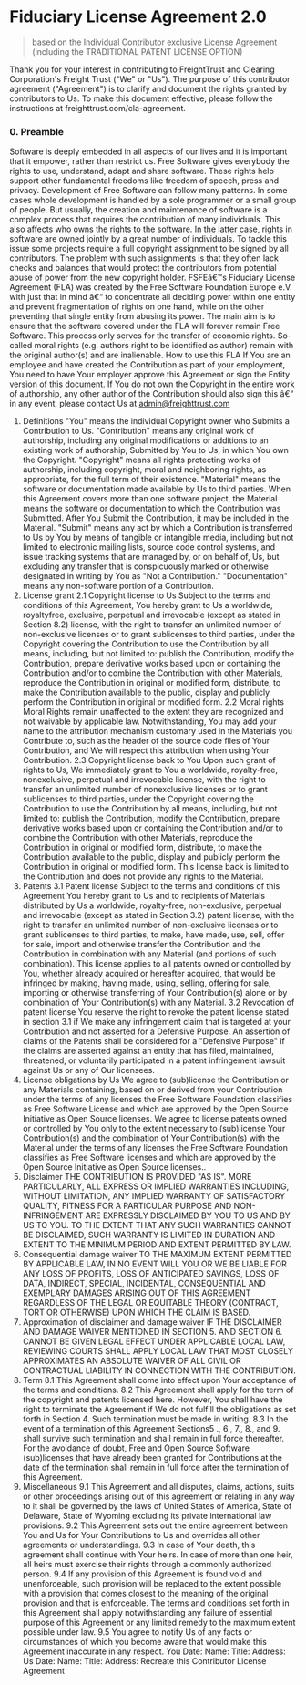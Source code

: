 # Fiduciary License Agreement 2.0
>based on the Individual Contributor exclusive License Agreement (including the TRADITIONAL PATENT LICENSE OPTION)

Thank you for your interest in contributing to FreightTrust and Clearing Corporation's Freight Trust
("We" or "Us").
The purpose of this contributor agreement ("Agreement") is to clarify and document the rights granted
by contributors to Us. To make this document effective, please follow the instructions at
freighttrust.com/cla-agreement.
### 0. Preamble
Software is deeply embedded in all aspects of our lives and it is important that it empower, rather than
restrict us. Free Software gives everybody the rights to use, understand, adapt and share software.
These rights help support other fundamental freedoms like freedom of speech, press and privacy.
Development of Free Software can follow many patterns. In some cases whole development is
handled by a sole programmer or a small group of people. But usually, the creation and maintenance
of software is a complex process that requires the contribution of many individuals. This also affects
who owns the rights to the software. In the latter case, rights in software are owned jointly by a great
number of individuals.
To tackle this issue some projects require a full copyright assignment to be signed by all contributors.
The problem with such assignments is that they often lack checks and balances that would protect the
contributors from potential abuse of power from the new copyright holder.
FSFEâ€™s Fiduciary License Agreement (FLA) was created by the Free Software Foundation
Europe e.V. with just that in mind â€“ to concentrate all deciding power within one entity and prevent
fragmentation of rights on one hand, while on the other preventing that single entity from abusing its
power. The main aim is to ensure that the software covered under the FLA will forever remain Free
Software.
This process only serves for the transfer of economic rights. So-called moral rights (e.g. authors right
to be identified as author) remain with the original author(s) and are inalienable.
How to use this FLA
If You are an employee and have created the Contribution as part of your employment, You need to
have Your employer approve this Agreement or sign the Entity version of this document. If You do not
own the Copyright in the entire work of authorship, any other author of the Contribution should also
sign this â€“ in any event, please contact Us at admin@freighttrust.com
1. Definitions
"You" means the individual Copyright owner who Submits a Contribution to Us.
"Contribution" means any original work of authorship, including any original modifications or
additions to an existing work of authorship, Submitted by You to Us, in which You own the Copyright.
"Copyright" means all rights protecting works of authorship, including copyright, moral and
neighboring rights, as appropriate, for the full term of their existence.
"Material" means the software or documentation made available by Us to third parties. When this
Agreement covers more than one software project, the Material means the software or documentation
to which the Contribution was Submitted. After You Submit the Contribution, it may be included in the
Material.
"Submit" means any act by which a Contribution is transferred to Us by You by means of tangible or
intangible media, including but not limited to electronic mailing lists, source code control systems, and
issue tracking systems that are managed by, or on behalf of, Us, but excluding any transfer that is
conspicuously marked or otherwise designated in writing by You as "Not a Contribution."
"Documentation" means any non-software portion of a Contribution.
2. License grant
2.1 Copyright license to Us
Subject to the terms and conditions of this Agreement, You hereby grant to Us a worldwide, royaltyfree,
exclusive, perpetual and irrevocable (except as stated in Section 8.2) license, with the right to
transfer an unlimited number of non-exclusive licenses or to grant sublicenses to third parties, under
the Copyright covering the Contribution to use the Contribution by all means, including, but not limited
to:
publish the Contribution,
modify the Contribution,
prepare derivative works based upon or containing the Contribution and/or to combine the
Contribution with other Materials,
reproduce the Contribution in original or modified form,
distribute, to make the Contribution available to the public, display and publicly perform the
Contribution in original or modified form.
2.2 Moral rights
Moral Rights remain unaffected to the extent they are recognized and not waivable by applicable law.
Notwithstanding, You may add your name to the attribution mechanism customary used in the
Materials you Contribute to, such as the header of the source code files of Your Contribution, and We
will respect this attribution when using Your Contribution.
2.3 Copyright license back to You
Upon such grant of rights to Us, We immediately grant to You a worldwide, royalty-free, nonexclusive,
perpetual and irrevocable license, with the right to transfer an unlimited number of nonexclusive
licenses or to grant sublicenses to third parties, under the Copyright covering the
Contribution to use the Contribution by all means, including, but not limited to:
publish the Contribution,
modify the Contribution,
prepare derivative works based upon or containing the Contribution and/or to combine the
Contribution with other Materials,
reproduce the Contribution in original or modified form,
distribute, to make the Contribution available to the public, display and publicly perform the
Contribution in original or modified form.
This license back is limited to the Contribution and does not provide any rights to the Material.
3. Patents
3.1 Patent license
Subject to the terms and conditions of this Agreement You hereby grant to Us and to recipients of
Materials distributed by Us a worldwide, royalty-free, non-exclusive, perpetual and irrevocable (except
as stated in Section 3.2) patent license, with the right to transfer an unlimited number of non-exclusive
licenses or to grant sublicenses to third parties, to make, have made, use, sell, offer for sale, import
and otherwise transfer the Contribution and the Contribution in combination with any Material (and
portions of such combination). This license applies to all patents owned or controlled by You, whether
already acquired or hereafter acquired, that would be infringed by making, having made, using,
selling, offering for sale, importing or otherwise transferring of Your Contribution(s) alone or by
combination of Your Contribution(s) with any Material.
3.2 Revocation of patent license
You reserve the right to revoke the patent license stated in section 3.1 if We make any infringement
claim that is targeted at your Contribution and not asserted for a Defensive Purpose. An assertion of
claims of the Patents shall be considered for a "Defensive Purpose" if the claims are asserted against
an entity that has filed, maintained, threatened, or voluntarily participated in a patent infringement
lawsuit against Us or any of Our licensees.
4. License obligations by Us
We agree to (sub)license the Contribution or any Materials containing, based on or derived from your
Contribution under the terms of any licenses the Free Software Foundation classifies as Free
Software License and which are approved by the Open Source Initiative as Open Source licenses.
We agree to license patents owned or controlled by You only to the extent necessary to (sub)license
Your Contribution(s) and the combination of Your Contribution(s) with the Material under the terms of
any licenses the Free Software Foundation classifies as Free Software licenses and which are
approved by the Open Source Initiative as Open Source licenses..
5. Disclaimer
THE CONTRIBUTION IS PROVIDED "AS IS". MORE PARTICULARLY, ALL EXPRESS OR IMPLIED
WARRANTIES INCLUDING, WITHOUT LIMITATION, ANY IMPLIED WARRANTY OF
SATISFACTORY QUALITY, FITNESS FOR A PARTICULAR PURPOSE AND NON-INFRINGEMENT
ARE EXPRESSLY DISCLAIMED BY YOU TO US AND BY US TO YOU. TO THE EXTENT THAT
ANY SUCH WARRANTIES CANNOT BE DISCLAIMED, SUCH WARRANTY IS LIMITED IN
DURATION AND EXTENT TO THE MINIMUM PERIOD AND EXTENT PERMITTED BY LAW.
6. Consequential damage waiver
TO THE MAXIMUM EXTENT PERMITTED BY APPLICABLE LAW, IN NO EVENT WILL YOU OR WE
BE LIABLE FOR ANY LOSS OF PROFITS, LOSS OF ANTICIPATED SAVINGS, LOSS OF DATA,
INDIRECT, SPECIAL, INCIDENTAL, CONSEQUENTIAL AND EXEMPLARY DAMAGES ARISING
OUT OF THIS AGREEMENT REGARDLESS OF THE LEGAL OR EQUITABLE THEORY
(CONTRACT, TORT OR OTHERWISE) UPON WHICH THE CLAIM IS BASED.
7. Approximation of disclaimer and damage waiver
IF THE DISCLAIMER AND DAMAGE WAIVER MENTIONED IN SECTION 5. AND SECTION 6.
CANNOT BE GIVEN LEGAL EFFECT UNDER APPLICABLE LOCAL LAW, REVIEWING COURTS
SHALL APPLY LOCAL LAW THAT MOST CLOSELY APPROXIMATES AN ABSOLUTE WAIVER OF
ALL CIVIL OR CONTRACTUAL LIABILITY IN CONNECTION WITH THE CONTRIBUTION.
8. Term
8.1 This Agreement shall come into effect upon Your acceptance of the terms and conditions.
8.2 This Agreement shall apply for the term of the copyright and patents licensed here. However, You
shall have the right to terminate the Agreement if We do not fulfill the obligations as set forth in
Section 4. Such termination must be made in writing.
8.3 In the event of a termination of this Agreement Sections5 ., 6., 7., 8., and 9. shall survive such
termination and shall remain in full force thereafter. For the avoidance of doubt, Free and Open
Source Software (sub)licenses that have already been granted for Contributions at the date of the
termination shall remain in full force after the termination of this Agreement.
9. Miscellaneous
9.1 This Agreement and all disputes, claims, actions, suits or other proceedings arising out of this
agreement or relating in any way to it shall be governed by the laws of United States of America, State
of Delaware, State of Wyoming excluding its private international law provisions.
9.2 This Agreement sets out the entire agreement between You and Us for Your Contributions to Us
and overrides all other agreements or understandings.
9.3 In case of Your death, this agreement shall continue with Your heirs. In case of more than one
heir, all heirs must exercise their rights through a commonly authorized person.
9.4 If any provision of this Agreement is found void and unenforceable, such provision will be replaced
to the extent possible with a provision that comes closest to the meaning of the original provision and
that is enforceable. The terms and conditions set forth in this Agreement shall apply notwithstanding
any failure of essential purpose of this Agreement or any limited remedy to the maximum extent
possible under law.
9.5 You agree to notify Us of any facts or circumstances of which you become aware that would make
this Agreement inaccurate in any respect.
You
Date:
Name:
Title:
Address:
Us
Date:
Name:
Title:
Address:
Recreate this Contributor License Agreement